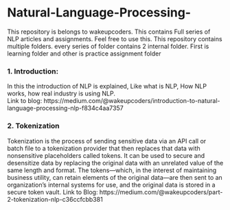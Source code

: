 # Natural-Language-Processing-
This repository is belongs to wakeupcoders. This contains Full series of NLP articles and assignments. Feel free to use this.
This repository contains multiple folders. every series of folder contains 2 internal folder. First is learning folder and other is practice assignment folder<br>

<h3>1. Introduction:</h3>
In this the introduction of NLP is explained, Like what is NLP, How NLP works, how real industry is using NLP.<br>
Link to blog: https://medium.com/@wakeupcoders/introduction-to-natural-language-processing-nlp-f834c4aa7357

<h3>2. Tokenization</h3>
Tokenization is the process of sending sensitive data via an API call or batch file to a tokenization provider that then replaces that data with nonsensitive placeholders called tokens. It can be used to secure and desensitize data by replacing the original data with an unrelated value of the same length and format. The tokens—which, in the interest of maintaining business utility, can retain elements of the original data—are then sent to an organization’s internal systems for use, and the original data is stored in a secure token vault.
Link to Blog: https://medium.com/@wakeupcoders/part-2-tokenization-nlp-c36ccfcbb381
<br>
